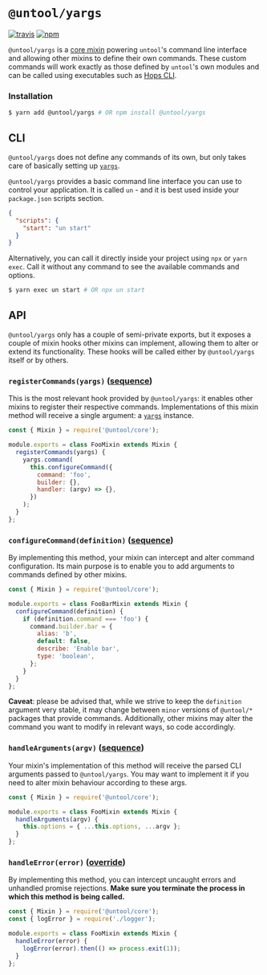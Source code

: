 # `@untool/yargs`

[![travis](https://img.shields.io/travis/untool/untool/master.svg)](https://travis-ci.org/untool/untool)&nbsp;[![npm](https://img.shields.io/npm/v/@untool%2Fyargs.svg)](https://www.npmjs.com/package/@untool%2Fyargs)

`@untool/yargs` is a [core mixin](https://github.com/untool/untool/blob/master/packages/core/README.md#mixins) powering `untool`'s command line interface and allowing other mixins to define their own commands. These custom commands will work exactly as those defined by `untool`'s own modules and can be called using executables such as [Hops CLI](https://github.com/xing/hops/blob/master/packages/cli/README.md).

### Installation

```bash
$ yarn add @untool/yargs # OR npm install @untool/yargs
```

## CLI

`@untool/yargs` does not define any commands of its own, but only takes care of basically setting up [`yargs`](http://yargs.js.org).

`@untool/yargs` provides a basic command line interface you can use to control your application. It is called `un` - and it is best used inside your `package.json` scripts section.

```json
{
  "scripts": {
    "start": "un start"
  }
}
```

Alternatively, you can call it directly inside your project using `npx` or `yarn exec`. Call it without any command to see the available commands and options.

```bash
$ yarn exec un start # OR npx un start
```

## API

`@untool/yargs` only has a couple of semi-private exports, but it exposes a couple of mixin hooks other mixins can implement, allowing them to alter or extend its functionality. These hooks will be called either by `@untool/yargs` itself or by others.

### `registerCommands(yargs)` ([sequence](https://github.com/untool/mixinable/blob/master/README.md#defineparallel))

This is the most relevant hook provided by `@untool/yargs`: it enables other mixins to register their respective commands. Implementations of this mixin method will receive a single argument: a [`yargs`](http://yargs.js.org) instance.

```javascript
const { Mixin } = require('@untool/core');

module.exports = class FooMixin extends Mixin {
  registerCommands(yargs) {
    yargs.command(
      this.configureCommand({
        command: 'foo',
        builder: {},
        handler: (argv) => {},
      })
    );
  }
};
```

### `configureCommand(definition)` ([sequence](https://github.com/untool/mixinable/blob/master/README.md#defineparallel))

By implementing this method, your mixin can intercept and alter command configuration. Its main purpose is to enable you to add arguments to commands defined by other mixins.

```javascript
const { Mixin } = require('@untool/core');

module.exports = class FooBarMixin extends Mixin {
  configureCommand(definition) {
    if (definition.command === 'foo') {
      command.builder.bar = {
        alias: 'b',
        default: false,
        describe: 'Enable bar',
        type: 'boolean',
      };
    }
  }
};
```

**Caveat**: please be advised that, while we strive to keep the `definition` argument very stable, it may change between `minor` versions of `@untool/*` packages that provide commands. Additionally, other mixins may alter the command you want to modify in relevant ways, so code accordingly.

### `handleArguments(argv)` ([sequence](https://github.com/untool/mixinable/blob/master/README.md#defineparallel))

Your mixin's implementation of this method will receive the parsed CLI arguments passed to `@untool/yargs`. You may want to implement it if you need to alter mixin behaviour according to these args.

```javascript
const { Mixin } = require('@untool/core');

module.exports = class FooMixin extends Mixin {
  handleArguments(argv) {
    this.options = { ...this.options, ...argv };
  }
};
```

### `handleError(error)` ([override](https://github.com/untool/mixinable/blob/master/README.md#defineoverride))

By implementing this method, you can intercept uncaught errors and unhandled promise rejections. **Make sure you terminate the process in which this method is being called.**

```javascript
const { Mixin } = require('@untool/core');
const { logError } = require('./logger');

module.exports = class FooMixin extends Mixin {
  handleError(error) {
    logError(error).then(() => process.exit(1));
  }
};
```
